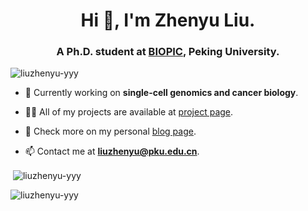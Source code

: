 <h1 align="center">Hi 👋, I'm Zhenyu Liu.</h1>
<h3 align="center">A Ph.D. student at <a href="https://biopic.pku.edu.cn/en/">BIOPIC</a>, Peking University.</h3>

<p align="left"> <img src="https://komarev.com/ghpvc/?username=liuzhenyu-yyy&label=Profile%20views&color=0e75b6&style=flat" alt="liuzhenyu-yyy" /> </p>

- 🔭 Currently working on **single-cell genomics and cancer biology**.

- 👨‍💻 All of my projects are available at [project page](https://liuzhenyu-yyy.github.io/project).

- 📝 Check more on my personal [blog page](https://liuzhenyu-yyy.github.io).

- 📫 Contact me at **liuzhenyu@pku.edu.cn**.

<p>&nbsp;<img align="center" src="https://github-readme-stats.vercel.app/api?username=liuzhenyu-yyy&show_icons=true&locale=en" alt="liuzhenyu-yyy" /></p>
<p><img align="left" src="https://github-readme-stats.vercel.app/api/top-langs?username=liuzhenyu-yyy&show_icons=true&locale=en&layout=compact&langs_count=6&exclude_repo=WithHer" alt="liuzhenyu-yyy" /></p>

